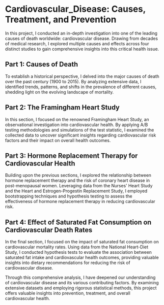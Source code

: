 # Cardiovascular_Disease: Causes, Treatment, and Prevention
In this project, I conducted an in-depth investigation into one of the leading causes of death worldwide: cardiovascular disease. Drawing from decades of medical research, I explored multiple causes and effects across four distinct studies to gain comprehensive insights into this critical health issue.

## Part 1: Causes of Death
To establish a historical perspective, I delved into the major causes of death over the past century (1900 to 2015). By analyzing extensive data, I identified trends, patterns, and shifts in the prevalence of different causes, shedding light on the evolving landscape of mortality.

## Part 2: The Framingham Heart Study
In this section, I focused on the renowned Framingham Heart Study, an observational investigation into cardiovascular health. By applying A/B testing methodologies and simulations of the test statistic, I examined the collected data to uncover significant insights regarding cardiovascular risk factors and their impact on overall health outcomes.

## Part 3: Hormone Replacement Therapy for Cardiovascular Health
Building upon the previous sections, I explored the relationship between hormone replacement therapy and the risk of coronary heart disease in post-menopausal women. Leveraging data from the Nurses' Heart Study and the Heart and Estrogen-Progestin Replacement Study, I employed bootstrapping techniques and hypothesis testing to assess the effectiveness of hormone replacement therapy in reducing cardiovascular risk.

## Part 4: Effect of Saturated Fat Consumption on Cardiovascular Death Rates
In the final section, I focused on the impact of saturated fat consumption on cardiovascular mortality rates. Using data from the National Heart-Diet Study, I conducted hypothesis tests to evaluate the association between saturated fat intake and cardiovascular health outcomes, providing valuable insights into dietary recommendations for reducing the risk of cardiovascular disease.

Through this comprehensive analysis, I have deepened our understanding of cardiovascular disease and its various contributing factors. By examining extensive datasets and employing rigorous statistical methods, this project offers valuable insights into prevention, treatment, and overall cardiovascular health.


